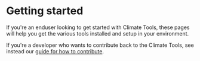 # Getting started

If you're an enduser looking to get started with Climate Tools, these pages will help you get the various tools installed and setup in your environment. 

If you're a developer who wants to contribute back to the Climate Tools, see instead our [guide for how to contribute](../contribute.md). 